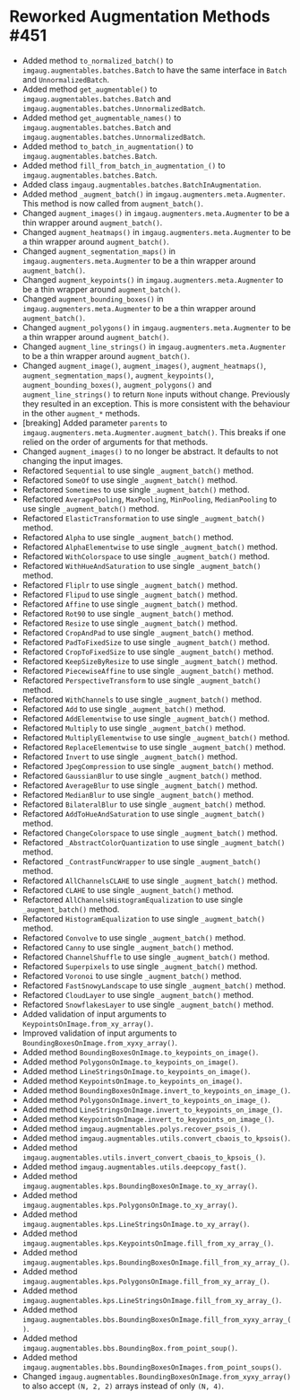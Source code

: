 # Reworked Augmentation Methods #451

* Added method `to_normalized_batch()` to `imgaug.augmentables.batches.Batch`
  to have the same interface in `Batch` and `UnnormalizedBatch`.
* Added method `get_augmentable()` to
  `imgaug.augmentables.batches.Batch` and
  `imgaug.augmentables.batches.UnnormalizedBatch`.
* Added method `get_augmentable_names()` to
  `imgaug.augmentables.batches.Batch` and
  `imgaug.augmentables.batches.UnnormalizedBatch`.
* Added method `to_batch_in_augmentation()` to
  `imgaug.augmentables.batches.Batch`.
* Added method `fill_from_batch_in_augmentation_()` to
  `imgaug.augmentables.batches.Batch`.
* Added class `imgaug.augmentables.batches.BatchInAugmentation`.
* Added method `_augment_batch()` in `imgaug.augmenters.meta.Augmenter`.
  This method is now called from `augment_batch()`.
* Changed `augment_images()` in `imgaug.augmenters.meta.Augmenter` to be
  a thin wrapper around `augment_batch()`.
* Changed `augment_heatmaps()` in `imgaug.augmenters.meta.Augmenter` to be
  a thin wrapper around `augment_batch()`.
* Changed `augment_segmentation_maps()` in `imgaug.augmenters.meta.Augmenter`
  to be a thin wrapper around `augment_batch()`.
* Changed `augment_keypoints()` in `imgaug.augmenters.meta.Augmenter` to be
  a thin wrapper around `augment_batch()`.
* Changed `augment_bounding_boxes()` in `imgaug.augmenters.meta.Augmenter` to be
  a thin wrapper around `augment_batch()`.
* Changed `augment_polygons()` in `imgaug.augmenters.meta.Augmenter` to be
  a thin wrapper around `augment_batch()`.
* Changed `augment_line_strings()` in `imgaug.augmenters.meta.Augmenter` to be
  a thin wrapper around `augment_batch()`.
* Changed `augment_image()`, `augment_images()`, `augment_heatmaps()`,
  `augment_segmentation_maps()`, `augment_keypoints()`,
  `augment_bounding_boxes()`, `augment_polygons()` and `augment_line_strings()`
  to return `None` inputs without change. Previously they resulted in an
  exception. This is more consistent with the behaviour in the other
  `augment_*` methods.
* [breaking] Added parameter `parents` to
  `imgaug.augmenters.meta.Augmenter.augment_batch()`. This breaks if one relied
  on the order of arguments for that methods.
* Changed `augment_images()` to no longer be abstract. It defaults
  to not changing the input images.
* Refactored `Sequential` to use single `_augment_batch()` method.
* Refactored `SomeOf` to use single `_augment_batch()` method.
* Refactored `Sometimes` to use single `_augment_batch()` method.
* Refactored `AveragePooling`, `MaxPooling`, `MinPooling`, `MedianPooling`
  to use single `_augment_batch()` method.
* Refactored `ElasticTransformation` to use single `_augment_batch()` method.
* Refactored `Alpha` to use single `_augment_batch()` method.
* Refactored `AlphaElementwise` to use single `_augment_batch()` method.
* Refactored `WithColorspace` to use single `_augment_batch()` method.
* Refactored `WithHueAndSaturation` to use single `_augment_batch()` method.
* Refactored `Fliplr` to use single `_augment_batch()` method.
* Refactored `Flipud` to use single `_augment_batch()` method.
* Refactored `Affine` to use single `_augment_batch()` method.
* Refactored `Rot90` to use single `_augment_batch()` method.
* Refactored `Resize` to use single `_augment_batch()` method.
* Refactored `CropAndPad` to use single `_augment_batch()` method.
* Refactored `PadToFixedSize` to use single `_augment_batch()` method.
* Refactored `CropToFixedSize` to use single `_augment_batch()` method.
* Refactored `KeepSizeByResize` to use single `_augment_batch()` method.
* Refactored `PiecewiseAffine` to use single `_augment_batch()` method.
* Refactored `PerspectiveTransform` to use single `_augment_batch()` method.
* Refactored `WithChannels` to use single `_augment_batch()` method.
* Refactored `Add` to use single `_augment_batch()` method.
* Refactored `AddElementwise` to use single `_augment_batch()` method.
* Refactored `Multiply` to use single `_augment_batch()` method.
* Refactored `MultiplyElementwise` to use single `_augment_batch()` method.
* Refactored `ReplaceElementwise` to use single `_augment_batch()` method.
* Refactored `Invert` to use single `_augment_batch()` method.
* Refactored `JpegCompression` to use single `_augment_batch()` method.
* Refactored `GaussianBlur` to use single `_augment_batch()` method.
* Refactored `AverageBlur` to use single `_augment_batch()` method.
* Refactored `MedianBlur` to use single `_augment_batch()` method.
* Refactored `BilateralBlur` to use single `_augment_batch()` method.
* Refactored `AddToHueAndSaturation` to use single `_augment_batch()` method.
* Refactored `ChangeColorspace` to use single `_augment_batch()` method.
* Refactored `_AbstractColorQuantization` to use single `_augment_batch()`
  method.
* Refactored `_ContrastFuncWrapper` to use single `_augment_batch()` method.
* Refactored `AllChannelsCLAHE` to use single `_augment_batch()` method.
* Refactored `CLAHE` to use single `_augment_batch()` method.
* Refactored `AllChannelsHistogramEqualization` to use single `_augment_batch()`
  method.
* Refactored `HistogramEqualization` to use single `_augment_batch()` method.
* Refactored `Convolve` to use single `_augment_batch()` method.
* Refactored `Canny` to use single `_augment_batch()` method.
* Refactored `ChannelShuffle` to use single `_augment_batch()` method.
* Refactored `Superpixels` to use single `_augment_batch()` method.
* Refactored `Voronoi` to use single `_augment_batch()` method.
* Refactored `FastSnowyLandscape` to use single `_augment_batch()` method.
* Refactored `CloudLayer` to use single `_augment_batch()` method.
* Refactored `SnowflakesLayer` to use single `_augment_batch()` method.
* Added validation of input arguments to `KeypointsOnImage.from_xy_array()`.
* Improved validation of input arguments to
  `BoundingBoxesOnImage.from_xyxy_array()`.
* Added method `BoundingBoxesOnImage.to_keypoints_on_image()`.
* Added method `PolygonsOnImage.to_keypoints_on_image()`.
* Added method `LineStringsOnImage.to_keypoints_on_image()`.
* Added method `KeypointsOnImage.to_keypoints_on_image()`.
* Added method `BoundingBoxesOnImage.invert_to_keypoints_on_image_()`.
* Added method `PolygonsOnImage.invert_to_keypoints_on_image_()`.
* Added method `LineStringsOnImage.invert_to_keypoints_on_image_()`.
* Added method `KeypointsOnImage.invert_to_keypoints_on_image_()`.
* Added method `imgaug.augmentables.polys.recover_psois_()`.
* Added method `imgaug.augmentables.utils.convert_cbaois_to_kpsois()`.
* Added method `imgaug.augmentables.utils.invert_convert_cbaois_to_kpsois_()`.
* Added method `imgaug.augmentables.utils.deepcopy_fast()`.
* Added method `imgaug.augmentables.kps.BoundingBoxesOnImage.to_xy_array()`.
* Added method `imgaug.augmentables.kps.PolygonsOnImage.to_xy_array()`.
* Added method `imgaug.augmentables.kps.LineStringsOnImage.to_xy_array()`.
* Added method `imgaug.augmentables.kps.KeypointsOnImage.fill_from_xy_array_()`.
* Added method `imgaug.augmentables.kps.BoundingBoxesOnImage.fill_from_xy_array_()`.
* Added method `imgaug.augmentables.kps.PolygonsOnImage.fill_from_xy_array_()`.
* Added method `imgaug.augmentables.kps.LineStringsOnImage.fill_from_xy_array_()`.
* Added method `imgaug.augmentables.bbs.BoundingBoxesOnImage.fill_from_xyxy_array_()`.
* Added method `imgaug.augmentables.bbs.BoundingBox.from_point_soup()`.
* Added method `imgaug.augmentables.bbs.BoundingBoxesOnImages.from_point_soups()`.
* Changed `imgaug.augmentables.BoundingBoxesOnImage.from_xyxy_array()` to also
  accept `(N, 2, 2)` arrays instead of only `(N, 4)`.
